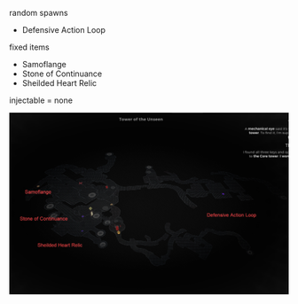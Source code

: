 random spawns

- Defensive Action Loop

fixed items

- Samoflange
- Stone of Continuance
- Sheilded Heart Relic

injectable = none

![](info/minimap.png)
